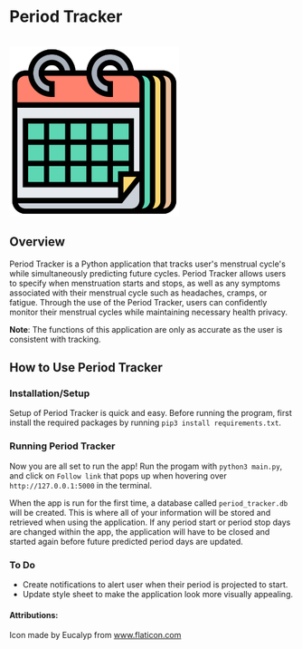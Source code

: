 # Period Tracker

&emsp;&emsp;&emsp;&emsp;&emsp;&emsp;&emsp;&emsp;&emsp;&emsp;&emsp;&emsp;&emsp;&emsp;&emsp;&emsp;&emsp;<img alt ="Calendar image" src="static/calendar.png" width="300">

## Overview

Period Tracker is a Python application that tracks user's menstrual cycle's while simultaneously predicting future cycles. Period Tracker allows users to specify when menstruation starts and stops, as well as any symptoms associated with their menstrual cycle such as headaches, cramps, or fatigue. Through the use of the Period Tracker, users can confidently monitor their menstrual cycles while maintaining necessary health privacy.

**Note**: The functions of this application are only as accurate as the user is consistent with tracking.

## How to Use Period Tracker

### Installation/Setup

Setup of Period Tracker is quick and easy. Before running the program, first install the required packages by running `pip3 install requirements.txt`.

### Running Period Tracker

Now you are all set to run the app! Run the progam with `python3 main.py`, and click on `Follow link` that pops up when hovering over `http://127.0.0.1:5000` in the terminal.

When the app is run for the first time, a database called `period_tracker.db` will be created. This is where all of your information will be stored and retrieved when using the application. If any period start or period stop days are changed within the app, the application will have to be closed and started again before future predicted period days are updated.

### To Do

- Create notifications to alert user when their period is projected to start.
- Update style sheet to make the application look more visually appealing.

#### Attributions:

Icon made by Eucalyp from www.flaticon.com
